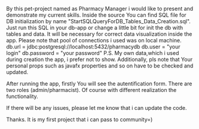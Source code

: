 By this pet-project named as Pharmacy Manager i would like to present and demonstrate my current skills. 
Inside the source You can find SQL file for DB initialization by name "StartSQLQueryForDB_Tables_Data_Creation.sql". 
Just run this SQL in your db-app or change a little bit for init the db with tables and data. 
It will be necessary for correct data visualization inside the app.
Please note that pool of connections i used was on local machine.
db.url = jdbc:postgresql://localhost:5432/pharmacydb
db.user = "your login"
db.password = "your password"
P.S. My own data,which i used during creation the app, i prefer not to show.
Additionally, pls note that Your personal props such as javafx properties and so on have to be checked and updated.

After running the app, firstly You will see the autentification form. There are two roles (admin/pharmacist). 
Of course with different realization the functionality.

If there will be any issues, please let me know that i can update the code.

Thanks. It is my first project that i can pass to community=)
